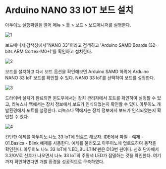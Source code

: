# Arduino NANO 33 IOT 보드 설치

아두이노 실행파일을 열어 메뉴 > 툴 > 보드 > 보드매니저를 실행한다.

![1](https://user-images.githubusercontent.com/56014938/131636496-7bd9d416-9a36-4dcb-867b-40fbc9c9a116.png)

보드매니저 검색창에서"NANO 33"이라고 검색하고 'Arduino SAMD Boards (32-bits ARM Cortex-M0+)'를 확인하고 설치한다.

![2](https://user-images.githubusercontent.com/56014938/131636574-a5411c05-9451-4eff-867c-8a4a5f25b6cc.png)


보드를 설치하고 다시 보드 옵션을 확인해보면 Arduino SAMD 하위에 Arduino NANO 33 IoT 보드를 확인할 수 있다. NANO 33 IoT를 선택하여 보드를 설정한다.

![3](https://user-images.githubusercontent.com/56014938/131636606-e7077ebd-c4d1-402a-861d-0051a9c1b25f.png)

드라이버 설치가 완료되면 윈도우에서는 장치 관리자에서 포트를 확인하여 설정할 수 있고, 리눅스나 맥에서는 장치 정보에서 보드가 인식되었는지 확인할 수 있다. 아두이노 개발환경에서 포트를 설정한다. 리눅스나 맥에서는 장치 정보에서 보드가 인식되었는지 확인할 수 있다.

![4](https://user-images.githubusercontent.com/56014938/131636637-a4eaf4b6-d220-43a1-af94-d67ab2242474.png)

간단한 예제를 아두이노 나노 33 IoT에 업로드 해보자. IDE에서 파일 - 예제 - 01.Basics - Blink 예제를 사용한다. 예제를 불러오고 아두이노에 업로드하여 동작을 확인한다. 아두이노 나노 33 IoT에 'LED_BUILTIN'핀은 D13번 핀이다. 신호 단자에서 3.3/0V로 신호가 나오면서 나노 33 IoT의 주황색 LED가 점멸하는 것을 확인한다. 여기까지 확인하였다면 개발 환경을 성공적으로 구축하였다.
